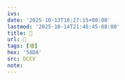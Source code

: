```yaml
---
ivs:
date: '2025-10-13T10:27:15+08:00'
lastmod: '2025-10-14T21:46:45-08:00'
title: 􂬘
url: 􂬘
tags: [壚]
hex: '58DA'
src: DCCV
note:
---
```

